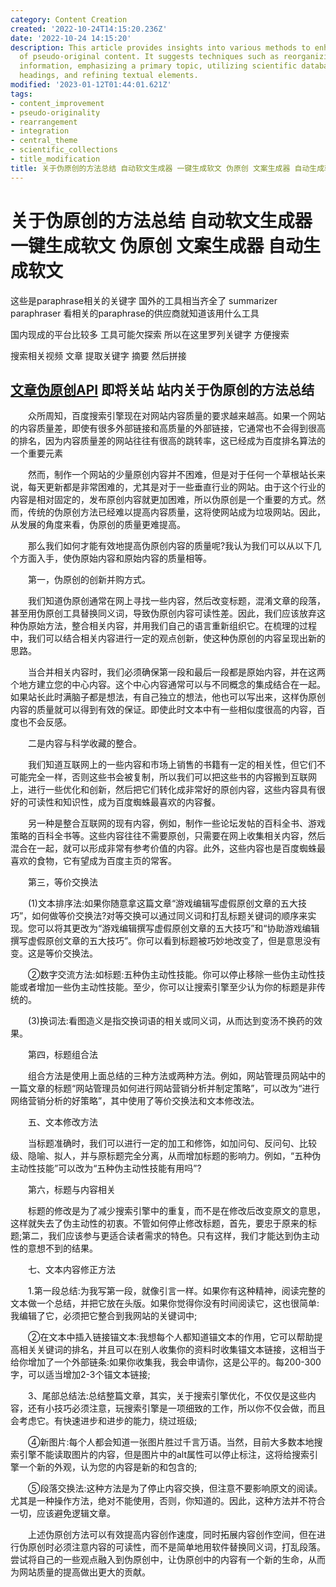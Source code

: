 ```yaml
---
category: Content Creation
created: '2022-10-24T14:15:20.236Z'
date: '2022-10-24 14:15:20'
description: This article provides insights into various methods to enhance the quality
  of pseudo-original content. It suggests techniques such as reorganizing and blending
  information, emphasizing a primary topic, utilizing scientific databases, modifying
  headings, and refining textual elements.
modified: '2023-01-12T01:44:01.621Z'
tags:
- content_improvement
- pseudo-originality
- rearrangement
- integration
- central_theme
- scientific_collections
- title_modification
title: 关于伪原创的方法总结 自动软文生成器 一键生成软文 伪原创 文案生成器 自动生成软文
---
```


# 关于伪原创的方法总结 自动软文生成器 一键生成软文 伪原创 文案生成器 自动生成软文

这些是paraphrase相关的关键字 国外的工具相当齐全了 summarizer paraphraser 看相关的paraphrase的供应商就知道该用什么工具

国内现成的平台比较多 工具可能欠探索 所以在这里罗列关键字 方便搜索

搜索相关视频 文章 提取关键字 摘要 然后拼接

## [文章伪原创API](http://www.wzwyc.com/) 即将关站 站内关于伪原创的方法总结

　　众所周知，百度搜索引擎现在对网站内容质量的要求越来越高。如果一个网站的内容质量差，即使有很多外部链接和高质量的外部链接，它通常也不会得到很高的排名，因为内容质量差的网站往往有很高的跳转率，这已经成为百度排名算法的一个重要元素

　　然而，制作一个网站的少量原创内容并不困难，但是对于任何一个草根站长来说，每天更新都是非常困难的，尤其是对于一些垂直行业的网站。由于这个行业的内容是相对固定的，发布原创内容就更加困难，所以伪原创是一个重要的方式。然而，传统的伪原创方法已经难以提高内容质量，这将使网站成为垃圾网站。因此，从发展的角度来看，伪原创的质量更难提高。

　　那么我们如何才能有效地提高伪原创内容的质量呢?我认为我们可以从以下几个方面入手，使伪原始内容和原始内容的质量相等。

　　第一，伪原创的创新并购方式。

　　我们知道伪原创通常在网上寻找一些内容，然后改变标题，混淆文章的段落，甚至用伪原创工具替换同义词，导致伪原创内容可读性差。因此，我们应该放弃这种伪原始方法，整合相关内容，并用我们自己的语言重新组织它。在梳理的过程中，我们可以结合相关内容进行一定的观点创新，使这种伪原创的内容呈现出新的思路。

　　当合并相关内容时，我们必须确保第一段和最后一段都是原始内容，并在这两个地方建立您的中心内容。这个中心内容通常可以与不同概念的集成结合在一起。如果站长此时满脑子都是想法，有自己独立的想法，他也可以写出来，这样伪原创内容的质量就可以得到有效的保证。即使此时文本中有一些相似度很高的内容，百度也不会反感。

　　二是内容与科学收藏的整合。

　　我们知道互联网上的一些内容和市场上销售的书籍有一定的相关性，但它们不可能完全一样，否则这些书会被复制，所以我们可以把这些书的内容搬到互联网上，进行一些优化和创新，然后把它们转化成非常好的原创内容，这些内容具有很好的可读性和知识性，成为百度蜘蛛最喜欢的内容餐。

　　另一种是整合互联网的现有内容，例如，制作一些论坛发帖的百科全书、游戏策略的百科全书等。这些内容往往不需要原创，只需要在网上收集相关内容，然后混合在一起，就可以形成非常有参考价值的内容。此外，这些内容也是百度蜘蛛最喜欢的食物，它有望成为百度主页的常客。

　　第三，等价交换法

　　(1)文本排序法:如果你随意拿这篇文章“游戏编辑写虚假原创文章的五大技巧”，如何做等价交换法?对等交换可以通过同义词和打乱标题关键词的顺序来实现。您可以将其更改为“游戏编辑撰写虚假原创文章的五大技巧”和“协助游戏编辑撰写虚假原创文章的五大技巧”。你可以看到标题被巧妙地改变了，但是意思没有变。这是等价交换法。

　　②数字交流方法:如标题:五种伪主动性技能。你可以停止移除一些伪主动性技能或者增加一些伪主动性技能。至少，你可以让搜索引擎至少认为你的标题是非传统的。

　　(3)换词法:看图造义是指交换词语的相关或同义词，从而达到变汤不换药的效果。

　　第四，标题组合法

　　组合方法是使用上面总结的三种方法或两种方法。例如，网站管理员网站中的一篇文章的标题“网站管理员如何进行网站营销分析并制定策略”，可以改为“进行网络营销分析的好策略”，其中使用了等价交换法和文本修改法。

　　五、文本修改方法

　　当标题准确时，我们可以进行一定的加工和修饰，如加问句、反问句、比较级、隐喻、拟人，并与原标题完全分离，从而增加标题的影响力。例如，“五种伪主动性技能”可以改为“五种伪主动性技能有用吗”?

　　第六，标题与内容相关

　　标题的修改是为了减少搜索引擎中的重复，而不是在修改后改变原文的意思，这样就失去了伪主动性的初衷。不管如何停止修改标题，首先，要忠于原来的标题;第二，我们应该参与更适合读者需求的特色。只有这样，我们才能达到伪主动性的意想不到的结果。

　　七、文本内容修正方法

　　1.第一段总结:为我写第一段，就像引言一样。如果你有这种精神，阅读完整的文本做一个总结，并把它放在头版。如果你觉得你没有时间阅读它，这也很简单:我编辑了它，必须把它整合到我网站的关键词中;

　　②在文本中插入链接锚文本:我想每个人都知道锚文本的作用，它可以帮助提高相关关键词的排名，并且可以在别人收集你的资料时收集锚文本链接，这相当于给你增加了一个外部链条:如果你收集我，我会申请你，这是公平的。每200-300字，可以适当增加2-3个锚文本链接;

　　3、尾部总结法:总结整篇文章，其实，关于搜索引擎优化，不仅仅是这些内容，还有小技巧必须注意，玩搜索引擎是一项细致的工作，所以你不仅会做，而且会考虑它。有快速进步和进步的能力，绕过班级;

　　④新图片:每个人都会知道一张图片胜过千言万语。当然，目前大多数本地搜索引擎不能读取图片的内容，但是图片中的alt属性可以停止标注，这将给搜索引擎一个新的外观，认为您的内容是新的和包含的;

　　⑤段落交换法:这种方法是为了停止内容交换，但注意不要影响原文的阅读。尤其是一种操作方法，绝对不能使用，否则，你知道的。因此，这种方法并不符合一切，应该避免逻辑文章。

　　上述伪原创方法可以有效提高内容创作速度，同时拓展内容创作空间，但在进行伪原创时必须注意内容的可读性，而不是简单地用软件替换同义词，打乱段落。尝试将自己的一些观点融入到伪原创中，让伪原创中的内容有一个新的生命，从而为网站质量的提高做出更大的贡献。
